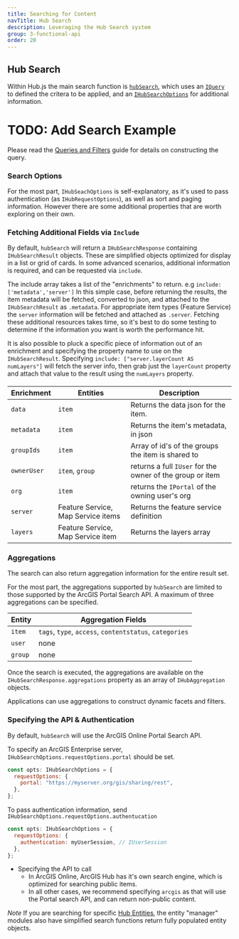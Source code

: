 ```yaml
---
title: Searching for Content
navTitle: Hub Search
description: Leveraging the Hub Search system
group: 3-functional-api
order: 20
---
```


## Hub Search

Within Hub.js the main search function is [`hubSearch`](../api/common/hubSearch), which uses an [`IQuery`](../api/common/IQuery) to defined the critera to be applied, and an [`IHubSearchOptions`](../api/common/IHubSearchOptions) for additional information.

# TODO: Add Search Example

Please read the [Queries and Filters](./queries-and-filters) guide for details on constructing the query.

### Search Options

For the most part, `IHubSeachOptions` is self-explanatory, as it's used to pass authentication (as `IHubRequestOptions`), as well as sort and paging information. However there are some additional properties that are worth exploring on their own.

### Fetching Additional Fields via `Include`

By default, `hubSearch` will return a `IHubSearchResponse` containing `IHubSearchResult` objects. These are simplified objects optimized for display in a list or grid of cards. In some advanced scenarios, additional information is required, and can be requested via `include`.

The include array takes a list of the "enrichments" to return. e.g `include: ['metadata','server']` In this simple case, before returning the results, the item metadata will be fetched, converted to json, and attached to the `IHubSearchResult` as `.metadata`. For appropriate item types (Feature Service) the `server` information will be fetched and attached as `.server`. Fetching these additional resources takes time, so it's best to do some testing to determine if the information you want is worth the performance hit.

It is also possible to pluck a specific piece of information out of an enrichment and specifying the property name to use on the `IHubSearchResult`. Specifying `include: ["server.layerCount AS numLayers"]` will fetch the server info, then grab just the `layerCount` property and attach that value to the result using the `numLayers` property.

####

| Enrichment  | Entities                           | Description                                               |
| ----------- | ---------------------------------- | --------------------------------------------------------- |
| `data`      | `item`                             | Returns the data json for the item.                       |
| `metadata`  | `item`                             | Returns the item's metadata, in json                      |
| `groupIds`  | `item`                             | Array of id's of the groups the item is shared to         |
| `ownerUser` | `item`, `group`                    | returns a full `IUser` for the owner of the group or item |
| `org`       | `item`                             | returns the `IPortal` of the owning user's org            |
| `server`    | Feature Service, Map Service items | Returns the feature service definition                    |
| `layers`    | Feature Service, Map Service item  | Returns the layers array                                  |

### Aggregations

The search can also return aggregation information for the entire result set.

For the most part, the aggregations supported by `hubSearch` are limited to those supported by the ArcGIS Portal Search API. A maximum of three aggregations can be specified.

| Entity  | Aggregation Fields                                      |
| ------- | ------------------------------------------------------- |
| `item`  | `tags`, `type`, `access`, `contentstatus`, `categories` |
| `user`  | none                                                    |
| `group` | none                                                    |

Once the search is executed, the aggregations are available on the `IHubSearchResponse.aggregations` property as an array of `IHubAggregation` objects.

Applications can use aggregations to construct dynamic facets and filters.

### Specifying the API & Authentication

By default, `hubSearch` will use the ArcGIS Online Portal Search API.

To specify an ArcGIS Enterprise server, `IHubSearchOptions.requestOptions.portal` should be set.

```js
const opts: IHubSearchOptions = {
  requestOptions: {
    portal: "https://myserver.org/gis/sharing/rest",
  },
};
```

To pass authentication information, send `IHubSearchOptions.requestOptions.authentucation`

```js
const opts: IHubSearchOptions = {
  requestOptions: {
    authentication: myUserSession, // IUserSession
  },
};
```

- Specifying the API to call
  - In ArcGIS Online, ArcGIS Hub has it's own search engine, which is optimized for searching public items.
  - In all other cases, we recommend specifying `arcgis` as that will use the Portal search API, and can return non-public content.

_Note_ If you are searching for specific [Hub Entities](./hub-entities), the entity "manager" modules also have simplified search functions return fully populated entity objects.
